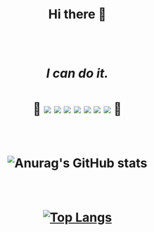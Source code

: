 
<h1 align="center">
Hi there 👋
<div>

&nbsp;

<h5 align="center">I can do it.</h5>
<div align="center">
🔧
<img src="https://img.shields.io/badge/HTML5-E34F26?style=flat&logo=HTML5&logoColor=white" />
<img src="https://img.shields.io/badge/CSS3-1572B6?style=flat&logo=CSS3&logoColor=white" />
<img src="https://img.shields.io/badge/JavaScript-F0DB4F?style=flat&logo=JavaScript&logoColor=white" />
<img src="https://img.shields.io/badge/React-61DAFB?style=flat&logo=React&logoColor=white" />
<img src="https://img.shields.io/badge/Figma-F24E1E?style=flat&logo=Figma&logoColor=white" />
<img src="https://img.shields.io/badge/Git-F05032?style=flat&logo=Git&logoColor=white" />
<img src="https://img.shields.io/badge/GitHub-181717?style=flat&logo=GitHub&logoColor=white" />
🔧
</div>

 
 
 
 
 

![Anurag's GitHub stats](https://github-readme-stats.vercel.app/api?username=kim-hyeona&show_icons=true&theme=radical)


 
 

[![Top Langs](https://github-readme-stats.vercel.app/api/top-langs/?username=kim-hyeona&langs_count=8)](https://github.com/kim-hyeona/github-readme-stats)

<!--
**kim-hyeona/kim-hyeona** is a ✨ _special_ ✨ repository because its `README.md` (this file) appears on your GitHub profile.

Here are some ideas to get you started:

- 🔭 I’m currently working on ...
- 🌱 I’m currently learning ...ㅇㄹㅇㄹ
- 👯 I’m looking to collaborate on ...
- 🤔 I’m looking for help with ...
- 💬 Ask me about ...
- 📫 How to reach me: ...
- 😄 Pronouns: ...
- ⚡ Fun fact: ...
-->
